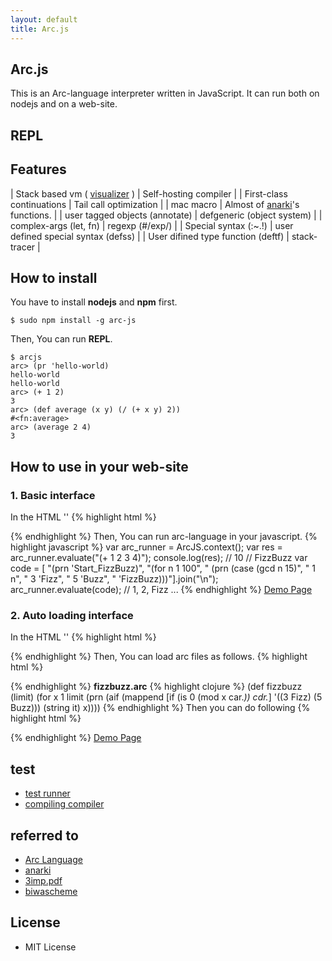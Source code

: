 ```yaml
---
layout: default
title: Arc.js
---
```


## Arc.js

This is an Arc-language interpreter written in JavaScript. It can run both on nodejs and on a web-site.

## REPL

<div id="repl">
  <div id="repl-txt"></div>
  <div id="holder"></div>
</div>

## Features

| Stack based vm ( [visualizer](stack_visualizer.html) ) | Self-hosting compiler                                                  |
| First-class continuations                              | Tail call optimization                                                 |
| mac macro                                              | Almost of [anarki](https://github.com/arclanguage/anarki)'s functions. |
| user tagged objects (annotate)                         | defgeneric (object system)                                             |
| complex-args (let, fn)                                 | regexp (#/exp/)                                                        |
| Special syntax (:~.!)                                  | user defined special syntax (defss)                                    |
| User difined type function (deftf)                     | stack-tracer                                                           |

## How to install

You have to install __nodejs__ and __npm__ first.

    $ sudo npm install -g arc-js

Then, You can run __REPL__.

    $ arcjs
    arc> (pr 'hello-world)
    hello-world
    hello-world
    arc> (+ 1 2)
    3
    arc> (def average (x y) (/ (+ x y) 2))
    #<fn:average>
    arc> (average 2 4)
    3

## How to use in your web-site

### 1. Basic interface
In the HTML '<head>'
{% highlight html %}
<script type="text/javascript" src="arc.min.js"></script>
{% endhighlight %}
Then, You can run arc-language in your javascript.
{% highlight javascript %}
var arc_runner = ArcJS.context();
var res = arc_runner.evaluate("(+ 1 2 3 4)");
console.log(res); // 10
// FizzBuzz
var code = [
 "(prn 'Start_FizzBuzz)",
 "(for n 1 100",
 "  (prn (case (gcd n 15)",
 "         1 n",
 "         3 'Fizz",
 "         5 'Buzz",
 "         'FizzBuzz)))"].join("\n");
arc_runner.evaluate(code);  // 1, 2, Fizz ...
{% endhighlight %}
[Demo Page](demo_01.html)

### 2. Auto loading interface
In the HTML '<head>'
{% highlight html %}
<script type="text/javascript" src="arc.min.js"></script>
<!-- jQuery is required in arc-loader.js -->
<script type="text/javascript" src="jquery.min.js"></script>
<script type="text/javascript" src="arc-loader.js"></script>
{% endhighlight %}
Then, You can load arc files as follows.
{% highlight html %}
<script type="text/arc" src="fizzbuzz.arc"></script>
{% endhighlight %}
__fizzbuzz.arc__
{% highlight clojure %}
(def fizzbuzz (limit)
  (for x 1 limit
    (prn
      (aif (mappend [if (is 0 (mod x car._)) cdr._] '((3 Fizz) (5 Buzz)))
           (string it)
           x))))
{% endhighlight %}
Then you can do following
{% highlight html %}
<script type="text/arc">
(fizzbuzz 3)
(fizzbuzz 100)
</script>
{% endhighlight %}
[Demo Page](demo_02.html)

## test

- [test runner](http://smihica.com/arc-js/test/unit.html)
- [compiling compiler](http://smihica.com/arc-js/test/compiling-compiler.html)

## referred to

- [Arc Language](http://arclanguage.github.io/)
- [anarki](https://github.com/arclanguage/anarki)
- [3imp.pdf](http://www.cs.indiana.edu/~dyb/papers/3imp.pdf)
- [biwascheme](http://www.biwascheme.org/)

## License

- MIT License
